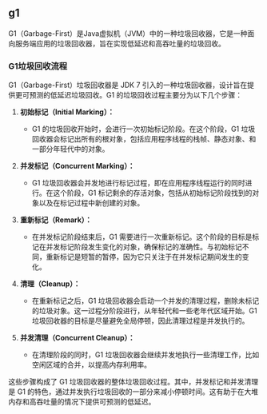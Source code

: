 ## g1
G1（Garbage-First）是Java虚拟机（JVM）中的一种垃圾回收器，它是一种面向服务端应用的垃圾回收器，旨在实现低延迟和高吞吐量的垃圾回收。

### G1垃圾回收流程
G1（Garbage-First）垃圾回收器是 JDK 7 引入的一种垃圾回收器，设计旨在提供更可预测的低延迟垃圾回收。G1 的垃圾回收过程主要分为以下几个步骤：

1. **初始标记（Initial Marking）：**
   - G1 的垃圾回收开始时，会进行一次初始标记阶段。在这个阶段，G1 垃圾回收器会标记出所有的根对象，包括应用程序线程的栈帧、静态对象、和一部分年轻代中的对象。

2. **并发标记（Concurrent Marking）：**
   - G1 垃圾回收器会并发地进行标记过程，即在应用程序线程运行的同时进行。在这个阶段，G1 标记剩余的存活对象，包括从初始标记阶段找到的对象以及在标记过程中新创建的对象。

3. **重新标记（Remark）：**
   - 在并发标记阶段结束后，G1 需要进行一次重新标记。这个阶段的目标是标记在并发标记阶段发生变化的对象，确保标记的准确性。与初始标记不同，重新标记是短暂的暂停，因为它只关注于在并发标记期间发生的变化。

4. **清理（Cleanup）：**
   - 在重新标记之后，G1 垃圾回收器会启动一个并发的清理过程，删除未标记的垃圾对象。这一过程分阶段进行，从年轻代和一些老年代区域开始。G1 垃圾回收器的目标是尽量避免全局停顿，因此清理过程是并发执行的。

5. **并发清理（Concurrent Cleanup）：**
   - 在清理阶段的同时，G1 垃圾回收器会继续并发地执行一些清理工作，比如空闲区域的合并，以提高内存利用率。

这些步骤构成了 G1 垃圾回收器的整体垃圾回收过程。其中，并发标记和并发清理是 G1 的特色，通过并发执行垃圾回收的一部分来减小停顿时间。这有助于在大堆内存和高吞吐量的情况下提供可预测的低延迟。

